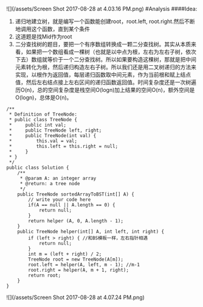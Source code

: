 ![](/assets/Screen Shot 2017-08-28 at 4.03.16 PM.png)
#Analysis
####Idea:
1. 递归地建立树，就是编写一个函数能创建root，root.left, root.right.然后不断地调用这个函数，直到某个条件
2. 这道题是找Mid作为root
3. 二分查找树的题目，要把一个有序数组转换成一颗二分查找树。其实从本质来看，如果把一个数组看成一棵树（也就是以中点为根，左右为左右子树，依次下去）数组就等价于一个二分查找树。所以如果要构造这棵树，那就是把中间元素转化为根，然后递归构造左右子树。所以我们还是用二叉树递归的方法来实现，以根作为返回值，每层递归函数取中间元素，作为当前根和赋上结点值，然后左右结点接上左右区间的递归函数返回值。时间复杂度还是一次树遍历O(n)，总的空间复杂度是栈空间O(logn)加上结果的空间O(n)，额外空间是O(logn)，总体是O(n)。



```
/**
 * Definition of TreeNode:
 * public class TreeNode {
 *     public int val;
 *     public TreeNode left, right;
 *     public TreeNode(int val) {
 *         this.val = val;
 *         this.left = this.right = null;
 *     }
 * }
 */ 
public class Solution {
    /**
     * @param A: an integer array
     * @return: a tree node
     */
    public TreeNode sortedArrayToBST(int[] A) {  
        // write your code here
        if(A == null || A.length == 0) {
            return null;
        }
        return helper (A, 0, A.length - 1);
    }
    public TreeNode helper(int[] A, int left, int right) {
        if (left > right) { //和BS模板一样，左右指针相遇
            return null;
        }
        int m = (left + right) / 2;
        TreeNode root = new TreeNode(A[m]);
        root.left = helper(A, left, m - 1); //m-1
        root.right = helper(A, m + 1, right);
        return root;
    }
}

```
![](/assets/Screen Shot 2017-08-28 at 4.07.24 PM.png)

